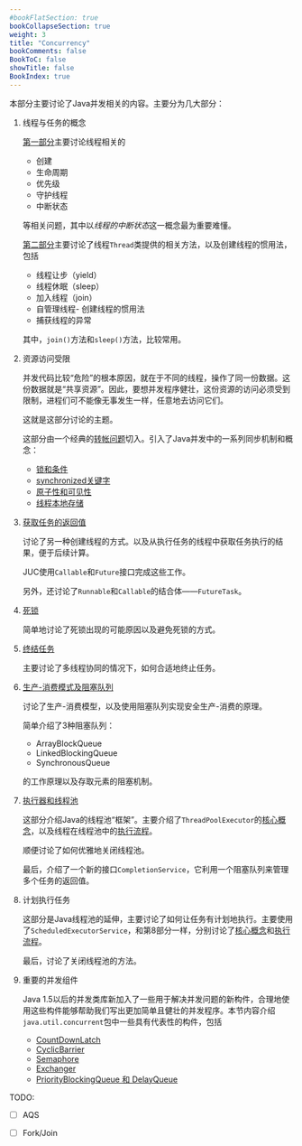 ```yaml
---
#bookFlatSection: true
bookCollapseSection: true
weight: 3
title: "Concurrency"
bookComments: false
BookToC: false
showTitle: false
BookIndex: true
---
```


本部分主要讨论了Java并发相关的内容。主要分为几大部分：

1. 线程与任务的概念

    [第一部分](./1线程与任务_1.md)主要讨论线程相关的
      - 创建
      - 生命周期
      - 优先级
      - 守护线程
      - 中断状态

    等相关问题，其中以*线程的中断状态*这一概念最为重要难懂。

    [第二部分](./1线程与任务_2.md)主要讨论了线程`Thread`类提供的相关方法，以及创建线程的惯用法，包括

      - 线程让步（yield）
      - 线程休眠（sleep）
      - 加入线程（join）
      - 自管理线程- 创建线程的惯用法
      - 捕获线程的异常

    其中，`join()`方法和`sleep()`方法，比较常用。

2. 资源访问受限
  
    并发代码比较“危险”的根本原因，就在于不同的线程，操作了同一份数据。这份数据就是“共享资源”。因此，要想并发程序健壮，这份资源的访问必须受到限制，进程们可不能像无事发生一样，任意地去访问它们。

    这就是这部分讨论的主题。

    这部分由一个经典的[转帐问题](./2资源访问受限_1.md)切入。引入了Java并发中的一系列同步机制和概念：

    - [锁和条件](./2资源访问受限_2_锁和条件.md)
    - [synchronized关键字](./2资源访问受限_3_synchronized.md)
    - [原子性和可见性](./2资源访问受限_4_原子性与原子类.md)
    - [线程本地存储](./2资源访问受限_5_线程本地存储.md)

3. [获取任务的返回值](./3获取任务的返回值.md)

    讨论了另一种创建线程的方式。以及从执行任务的线程中获取任务执行的结果，便于后续计算。

    JUC使用`Callable`和`Future`接口完成这些工作。

    另外，还讨论了`Runnable`和`Callable`的结合体——`FutureTask`。

4. [死锁](./4死锁.md)

    简单地讨论了死锁出现的可能原因以及避免死锁的方式。

5. [终结任务](./5终结任务.md)

    主要讨论了多线程协同的情况下，如何合适地终止任务。

6. [生产-消费模式及阻塞队列](./6生产者-消费者与阻塞队列.md)

    讨论了生产-消费模型，以及使用阻塞队列实现安全生产-消费的原理。

    简单介绍了3种阻塞队列：

      - ArrayBlockQueue
      - LinkedBlockingQueue
      - SynchronousQueue

    的工作原理以及存取元素的阻塞机制。

7. [执行器和线程池](./7_1_Executors_and_ExecutorService.md)

    这部分介绍Java的线程池“框架”。主要介绍了`ThreadPoolExecutor`的[核心概念](./7_2_ThreadPoolExecutor1.md)，以及线程在线程池中的[执行流程](./7_3_ThreadPoolExecutor2.md)。

    顺便讨论了如何优雅地关闭线程池。

    最后，介绍了一个新的接口`CompletionService`，它利用一个阻塞队列来管理多个任务的返回值。

8. 计划执行任务

    这部分是Java线程池的延伸，主要讨论了如何让任务有计划地执行。主要使用了`ScheduledExecutorService`，和第8部分一样，分别讨论了[核心概念](./8_1_ScheduledExecutorService1.md)和[执行流程](./8_2_ScheduledExecutorService2.md)。

    最后，讨论了关闭线程池的方法。

9. 重要的并发组件

    Java 1.5以后的并发类库新加入了一些用于解决并发问题的新构件，合理地使用这些构件能够帮助我们写出更加简单且健壮的并发程序。本节内容介绍`java.util.concurrent`包中一些具有代表性的构件，包括

    - [CountDownLatch](./9_1_countdownlatch.md)
    - [CyclicBarrier](./9_2_cyclicbarrier.md)
    - [Semaphore](./9_3_semaphore.md)
    - [Exchanger](./9_4_exchanger.md)
    - [PriorityBlockingQueue 和 DelayQueue](./9_5_priorityblockqueue_delayqueue.md)


TODO:

- [ ] AQS
- [ ] Fork/Join

